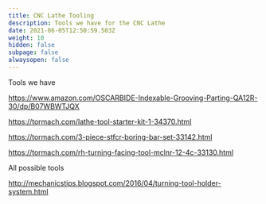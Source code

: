 ```yaml
---
title: CNC Lathe Tooling
description: Tools we have for the CNC Lathe
date: 2021-06-05T12:50:59.503Z
weight: 10
hidden: false
subpage: false
alwaysopen: false
---
```

Tools we have

https://www.amazon.com/OSCARBIDE-Indexable-Grooving-Parting-QA12R-30/dp/B07WBWTJQX

https://tormach.com/lathe-tool-starter-kit-1-34370.html

https://tormach.com/3-piece-stfcr-boring-bar-set-33142.html

https://tormach.com/rh-turning-facing-tool-mclnr-12-4c-33130.html

All possible tools

http://mechanicstips.blogspot.com/2016/04/turning-tool-holder-system.html